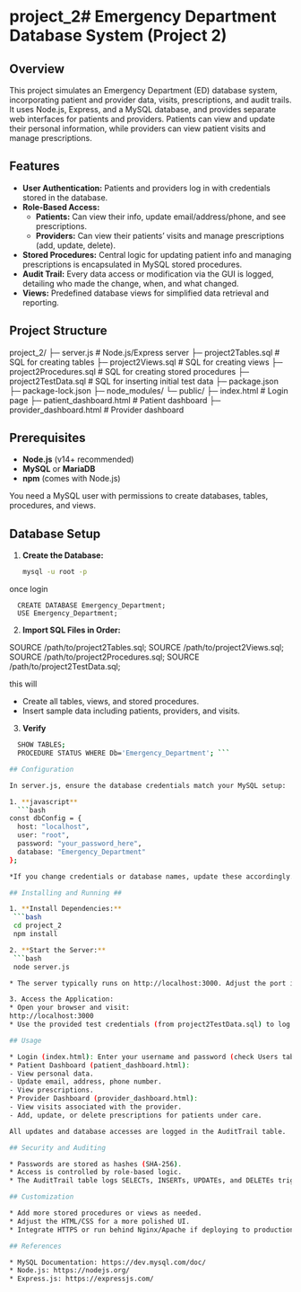 # project_2# Emergency Department Database System (Project 2)

## Overview
This project simulates an Emergency Department (ED) database system, incorporating patient and provider data, visits, prescriptions, and audit trails. It uses Node.js, Express, and a MySQL database, and provides separate web interfaces for patients and providers. Patients can view and update their personal information, while providers can view patient visits and manage prescriptions.

## Features
- **User Authentication:** Patients and providers log in with credentials stored in the database.  
- **Role-Based Access:**  
  - **Patients:** Can view their info, update email/address/phone, and see prescriptions.  
  - **Providers:** Can view their patients’ visits and manage prescriptions (add, update, delete).
- **Stored Procedures:** Central logic for updating patient info and managing prescriptions is encapsulated in MySQL stored procedures.
- **Audit Trail:** Every data access or modification via the GUI is logged, detailing who made the change, when, and what changed.
- **Views:** Predefined database views for simplified data retrieval and reporting.

## Project Structure

project_2/
├─ server.js                # Node.js/Express server
├─ project2Tables.sql       # SQL for creating tables
├─ project2Views.sql        # SQL for creating views
├─ project2Procedures.sql   # SQL for creating stored procedures
├─ project2TestData.sql     # SQL for inserting initial test data
├─ package.json
├─ package-lock.json
├─ node_modules/
└─ public/
   ├─ index.html            # Login page
   ├─ patient_dashboard.html # Patient dashboard
   ├─ provider_dashboard.html # Provider dashboard

## Prerequisites
- **Node.js** (v14+ recommended)
- **MySQL** or **MariaDB**
- **npm** (comes with Node.js)

You need a MySQL user with permissions to create databases, tables, procedures, and views.

## Database Setup

1. **Create the Database:**
   ```bash
   mysql -u root -p

once login 
   
      CREATE DATABASE Emergency_Department;
      USE Emergency_Department;

2. **Import SQL Files in Order:**

SOURCE /path/to/project2Tables.sql;
SOURCE /path/to/project2Views.sql;
SOURCE /path/to/project2Procedures.sql;
SOURCE /path/to/project2TestData.sql;
 
this will  
 * Create all tables, views, and stored procedures.
 * Insert sample data including patients, providers, and visits.

3. **Verify**
  ```bash 
    SHOW TABLES;
    PROCEDURE STATUS WHERE Db='Emergency_Department'; ```

## Configuration

In server.js, ensure the database credentials match your MySQL setup:

1. **javascript**
    ```bash
  const dbConfig = {
    host: "localhost",
    user: "root",
    password: "your_password_here",
    database: "Emergency_Department"
  }; 

*If you change credentials or database names, update these accordingly.

## Installing and Running ##

1. **Install Dependencies:**
   ```bash
   cd project_2
   npm install

2. **Start the Server:**
   ```bash 
   node server.js

* The server typically runs on http://localhost:3000. Adjust the port in server.js if necessary.

3. Access the Application:
* Open your browser and visit:
http://localhost:3000
* Use the provided test credentials (from project2TestData.sql) to log in as a patient or a provider.

## Usage

* Login (index.html): Enter your username and password (check Users table from test data).
* Patient Dashboard (patient_dashboard.html):
- View personal data.
- Update email, address, phone number.
- View prescriptions.
* Provider Dashboard (provider_dashboard.html):
- View visits associated with the provider.
- Add, update, or delete prescriptions for patients under care.

All updates and database accesses are logged in the AuditTrail table.

## Security and Auditing

* Passwords are stored as hashes (SHA-256).
* Access is controlled by role-based logic.
* The AuditTrail table logs SELECTs, INSERTs, UPDATEs, and DELETEs triggered by the GUI.

## Customization

* Add more stored procedures or views as needed.
* Adjust the HTML/CSS for a more polished UI.
* Integrate HTTPS or run behind Nginx/Apache if deploying to production.

## References

* MySQL Documentation: https://dev.mysql.com/doc/
* Node.js: https://nodejs.org/
* Express.js: https://expressjs.com/
